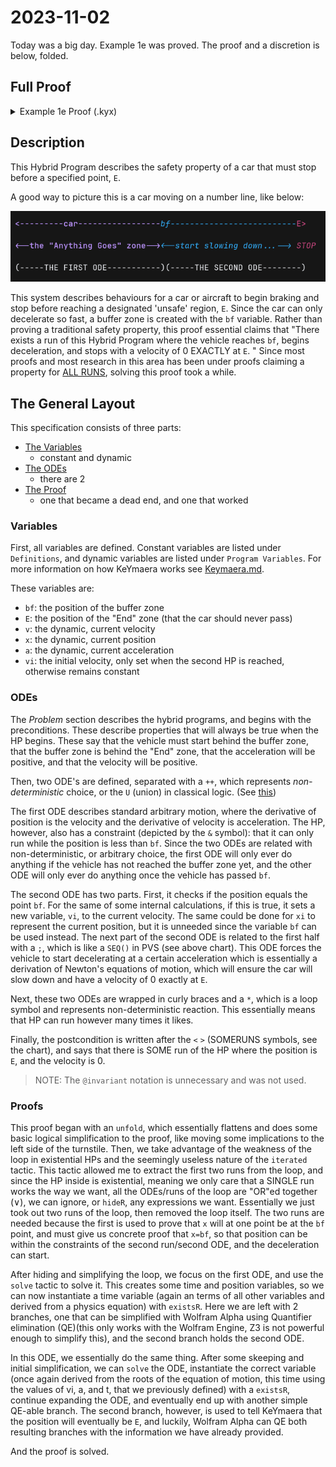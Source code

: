 2023-11-02
==========

Today was a big day. Example 1e was proved. The proof and a discretion is below,
folded.

Full Proof
----------

<details>
<summary>Example 1e Proof (.kyx)</summary>

``` keymaera
/* Exported from KeYmaera X v5.0.2 */
Theorem "Example 1e"

Definitions
    Real bf;
    Real E;
End.

ProgramVariables
    Real v;
    Real x;
    Real a;
    Real vi;
End.

Problem
    (x<=bf) &
    (bf <E) &
    (0 < a) &
    (v > 0)
    ->
    <{{x'=v, v'=a & x <= bf} ++
    {{?x=bf; vi:=v;}; {x'=v, v'=-(vi^2)/(2*(E-bf)) & x>=bf}}}* @invariant (x<=E & bf<E)
    >(x=E & v=0)
End.

/* This first Tactic paragraph is our proof progress up to the point where
  Wolfram was needed for quantifier elimination, and it found counterexamples.
  We basically hit a wall until we realized our mistake. */

Tactic "Example 1e: STUCK AT SOLVE"
unfold;
iterated('R=="<{{x'=v,v'=a&x<=bf()}++{?x=bf();vi:=v;}{x'=v,v'=-vi^2/(2*(E()-bf()))&x>=bf()}}*>(x=E()&v=0)");
iterated('R=="x=E()&v=0|<{x'=v,v'=a&x<=bf()}++{?x=bf();vi:=v;}{x'=v,v'=-vi^2/(2*(E()-bf()))&x>=bf()}>#<{{x'=v,v'=a&x<=bf()}++{?x=bf();vi:=v;}{x'=v,v'=-vi^2/(2*(E()-bf()))&x>=bf()}}*>(x=E()&v=0)#");
orR('R=="x=E()&v=0|<{x'=v,v'=a&x<=bf()}++{?x=bf();vi:=v;}{x'=v,v'=-vi^2/(2*(E()-bf()))&x>=bf()}>(x=E()&v=0|<{x'=v,v'=a&x<=bf()}++{?x=bf();vi:=v;}{x'=v,v'=-vi^2/(2*(E()-bf()))&x>=bf()}><{{x'=v,v'=a&x<=bf()}++{?x=bf();vi:=v;}{x'=v,v'=-vi^2/(2*(E()-bf()))&x>=bf()}}*>(x=E()&v=0))");
iterated('R=="<{x'=v,v'=a&x<=bf()}++{?x=bf();vi:=v;}{x'=v,v'=-vi^2/(2*(E()-bf()))&x>=bf()}>(x=E()&v=0|<{x'=v,v'=a&x<=bf()}++{?x=bf();vi:=v;}{x'=v,v'=-vi^2/(2*(E()-bf()))&x>=bf()}>#<{{x'=v,v'=a&x<=bf()}++{?x=bf();vi:=v;}{x'=v,v'=-vi^2/(2*(E()-bf()))&x>=bf()}}*>(x=E()&v=0)#)");
diamondOr('R=="<{x'=v,v'=a&x<=bf()}++{?x=bf();vi:=v;}{x'=v,v'=-vi^2/(2*(E()-bf()))&x>=bf()}>(x=E()&v=0|<{x'=v,v'=a&x<=bf()}++{?x=bf();vi:=v;}{x'=v,v'=-vi^2/(2*(E()-bf()))&x>=bf()}>(x=E()&v=0|<{x'=v,v'=a&x<=bf()}++{?x=bf();vi:=v;}{x'=v,v'=-vi^2/(2*(E()-bf()))&x>=bf()}><{{x'=v,v'=a&x<=bf()}++{?x=bf();vi:=v;}{x'=v,v'=-vi^2/(2*(E()-bf()))&x>=bf()}}*>(x=E()&v=0)))");
diamondOr('R=="<{x'=v,v'=a&x<=bf()}++{?x=bf();vi:=v;}{x'=v,v'=-vi^2/(2*(E()-bf()))&x>=bf()}>(x=E()&v=0)|<{x'=v,v'=a&x<=bf()}++{?x=bf();vi:=v;}{x'=v,v'=-vi^2/(2*(E()-bf()))&x>=bf()}>#<{x'=v,v'=a&x<=bf()}++{?x=bf();vi:=v;}{x'=v,v'=-vi^2/(2*(E()-bf()))&x>=bf()}>(x=E()&v=0|<{x'=v,v'=a&x<=bf()}++{?x=bf();vi:=v;}{x'=v,v'=-vi^2/(2*(E()-bf()))&x>=bf()}><{{x'=v,v'=a&x<=bf()}++{?x=bf();vi:=v;}{x'=v,v'=-vi^2/(2*(E()-bf()))&x>=bf()}}*>(x=E()&v=0))#");
orR('R=="<{x'=v,v'=a&x<=bf()}++{?x=bf();vi:=v;}{x'=v,v'=-vi^2/(2*(E()-bf()))&x>=bf()}>(x=E()&v=0)|<{x'=v,v'=a&x<=bf()}++{?x=bf();vi:=v;}{x'=v,v'=-vi^2/(2*(E()-bf()))&x>=bf()}>(<{x'=v,v'=a&x<=bf()}++{?x=bf();vi:=v;}{x'=v,v'=-vi^2/(2*(E()-bf()))&x>=bf()}>(x=E()&v=0)|<{x'=v,v'=a&x<=bf()}++{?x=bf();vi:=v;}{x'=v,v'=-vi^2/(2*(E()-bf()))&x>=bf()}><{x'=v,v'=a&x<=bf()}++{?x=bf();vi:=v;}{x'=v,v'=-vi^2/(2*(E()-bf()))&x>=bf()}><{{x'=v,v'=a&x<=bf()}++{?x=bf();vi:=v;}{x'=v,v'=-vi^2/(2*(E()-bf()))&x>=bf()}}*>(x=E()&v=0))");
diamondOr('R=="<{x'=v,v'=a&x<=bf()}++{?x=bf();vi:=v;}{x'=v,v'=-vi^2/(2*(E()-bf()))&x>=bf()}>(<{x'=v,v'=a&x<=bf()}++{?x=bf();vi:=v;}{x'=v,v'=-vi^2/(2*(E()-bf()))&x>=bf()}>(x=E()&v=0)|<{x'=v,v'=a&x<=bf()}++{?x=bf();vi:=v;}{x'=v,v'=-vi^2/(2*(E()-bf()))&x>=bf()}><{x'=v,v'=a&x<=bf()}++{?x=bf();vi:=v;}{x'=v,v'=-vi^2/(2*(E()-bf()))&x>=bf()}><{{x'=v,v'=a&x<=bf()}++{?x=bf();vi:=v;}{x'=v,v'=-vi^2/(2*(E()-bf()))&x>=bf()}}*>(x=E()&v=0))");
hideR('R=="x=E()&v=0");
hideR('R=="<{x'=v,v'=a&x<=bf()}++{?x=bf();vi:=v;}{x'=v,v'=-vi^2/(2*(E()-bf()))&x>=bf()}>(x=E()&v=0)");
orR('R=="<{x'=v,v'=a&x<=bf()}++{?x=bf();vi:=v;}{x'=v,v'=-vi^2/(2*(E()-bf()))&x>=bf()}><{x'=v,v'=a&x<=bf()}++{?x=bf();vi:=v;}{x'=v,v'=-vi^2/(2*(E()-bf()))&x>=bf()}>(x=E()&v=0)|<{x'=v,v'=a&x<=bf()}++{?x=bf();vi:=v;}{x'=v,v'=-vi^2/(2*(E()-bf()))&x>=bf()}><{x'=v,v'=a&x<=bf()}++{?x=bf();vi:=v;}{x'=v,v'=-vi^2/(2*(E()-bf()))&x>=bf()}><{x'=v,v'=a&x<=bf()}++{?x=bf();vi:=v;}{x'=v,v'=-vi^2/(2*(E()-bf()))&x>=bf()}><{{x'=v,v'=a&x<=bf()}++{?x=bf();vi:=v;}{x'=v,v'=-vi^2/(2*(E()-bf()))&x>=bf()}}*>(x=E()&v=0)");
hideR('R=="<{x'=v,v'=a&x<=bf()}++{?x=bf();vi:=v;}{x'=v,v'=-vi^2/(2*(E()-bf()))&x>=bf()}><{x'=v,v'=a&x<=bf()}++{?x=bf();vi:=v;}{x'=v,v'=-vi^2/(2*(E()-bf()))&x>=bf()}><{x'=v,v'=a&x<=bf()}++{?x=bf();vi:=v;}{x'=v,v'=-vi^2/(2*(E()-bf()))&x>=bf()}><{{x'=v,v'=a&x<=bf()}++{?x=bf();vi:=v;}{x'=v,v'=-vi^2/(2*(E()-bf()))&x>=bf()}}*>(x=E()&v=0)");
choiced('R=="<{x'=v,v'=a&x<=bf()}++{?x=bf();vi:=v;}{x'=v,v'=-vi^2/(2*(E()-bf()))&x>=bf()}><{x'=v,v'=a&x<=bf()}++{?x=bf();vi:=v;}{x'=v,v'=-vi^2/(2*(E()-bf()))&x>=bf()}>(x=E()&v=0)");
choiced('R=="<{x'=v,v'=a&x<=bf()}><{x'=v,v'=a&x<=bf()}++{?x=bf();vi:=v;}{x'=v,v'=-vi^2/(2*(E()-bf()))&x>=bf()}>(x=E()&v=0)|<{?x=bf();vi:=v;}{x'=v,v'=-vi^2/(2*(E()-bf()))&x>=bf()}>#<{x'=v,v'=a&x<=bf()}++{?x=bf();vi:=v;}{x'=v,v'=-vi^2/(2*(E()-bf()))&x>=bf()}>(x=E()&v=0)#");
orR('R=="<{x'=v,v'=a&x<=bf()}><{x'=v,v'=a&x<=bf()}++{?x=bf();vi:=v;}{x'=v,v'=-vi^2/(2*(E()-bf()))&x>=bf()}>(x=E()&v=0)|<{?x=bf();vi:=v;}{x'=v,v'=-vi^2/(2*(E()-bf()))&x>=bf()}>(<{x'=v,v'=a&x<=bf()}>(x=E()&v=0)|<{?x=bf();vi:=v;}{x'=v,v'=-vi^2/(2*(E()-bf()))&x>=bf()}>(x=E()&v=0))");
composed('R=="<{?x=bf();vi:=v;}{x'=v,v'=-vi^2/(2*(E()-bf()))&x>=bf()}>(<{x'=v,v'=a&x<=bf()}>(x=E()&v=0)|#<{?x=bf();vi:=v;}{x'=v,v'=-vi^2/(2*(E()-bf()))&x>=bf()}>(x=E()&v=0)#)");
hideR('R=="<{?x=bf();vi:=v;}{x'=v,v'=-vi^2/(2*(E()-bf()))&x>=bf()}>(<{x'=v,v'=a&x<=bf()}>(x=E()&v=0)|<?x=bf();vi:=v;><{x'=v,v'=-vi^2/(2*(E()-bf()))&x>=bf()}>(x=E()&v=0))");
choiced('R=="<{x'=v,v'=a&x<=bf()}>#<{x'=v,v'=a&x<=bf()}++{?x=bf();vi:=v;}{x'=v,v'=-vi^2/(2*(E()-bf()))&x>=bf()}>(x=E()&v=0)#");
solve('R=="<{x'=v,v'=a&x<=bf()}>(<{x'=v,v'=a&x<=bf()}>(x=E()&v=0)|<{?x=bf();vi:=v;}{x'=v,v'=-vi^2/(2*(E()-bf()))&x>=bf()}>(x=E()&v=0))")
End. 

/* This Tactic paragraph is the fully completed and corrected proof. */

Tactic "Example 1e Final"
unfold;
iterated('R=="<{{x'=v,v'=a&x<=bf()}++{?x=bf();vi:=v;}{x'=v,v'=-vi^2/(2*(E()-bf()))&x>=bf()}}*>(x=E()&v=0)");
iterated('R=="x=E()&v=0|<{x'=v,v'=a&x<=bf()}++{?x=bf();vi:=v;}{x'=v,v'=-vi^2/(2*(E()-bf()))&x>=bf()}>#<{{x'=v,v'=a&x<=bf()}++{?x=bf();vi:=v;}{x'=v,v'=-vi^2/(2*(E()-bf()))&x>=bf()}}*>(x=E()&v=0)#");
orR('R=="x=E()&v=0|<{x'=v,v'=a&x<=bf()}++{?x=bf();vi:=v;}{x'=v,v'=-vi^2/(2*(E()-bf()))&x>=bf()}>(x=E()&v=0|<{x'=v,v'=a&x<=bf()}++{?x=bf();vi:=v;}{x'=v,v'=-vi^2/(2*(E()-bf()))&x>=bf()}><{{x'=v,v'=a&x<=bf()}++{?x=bf();vi:=v;}{x'=v,v'=-vi^2/(2*(E()-bf()))&x>=bf()}}*>(x=E()&v=0))");
iterated('R=="<{x'=v,v'=a&x<=bf()}++{?x=bf();vi:=v;}{x'=v,v'=-vi^2/(2*(E()-bf()))&x>=bf()}>(x=E()&v=0|<{x'=v,v'=a&x<=bf()}++{?x=bf();vi:=v;}{x'=v,v'=-vi^2/(2*(E()-bf()))&x>=bf()}>#<{{x'=v,v'=a&x<=bf()}++{?x=bf();vi:=v;}{x'=v,v'=-vi^2/(2*(E()-bf()))&x>=bf()}}*>(x=E()&v=0)#)");
diamondOr('R=="<{x'=v,v'=a&x<=bf()}++{?x=bf();vi:=v;}{x'=v,v'=-vi^2/(2*(E()-bf()))&x>=bf()}>(x=E()&v=0|<{x'=v,v'=a&x<=bf()}++{?x=bf();vi:=v;}{x'=v,v'=-vi^2/(2*(E()-bf()))&x>=bf()}>(x=E()&v=0|<{x'=v,v'=a&x<=bf()}++{?x=bf();vi:=v;}{x'=v,v'=-vi^2/(2*(E()-bf()))&x>=bf()}><{{x'=v,v'=a&x<=bf()}++{?x=bf();vi:=v;}{x'=v,v'=-vi^2/(2*(E()-bf()))&x>=bf()}}*>(x=E()&v=0)))");
diamondOr('R=="<{x'=v,v'=a&x<=bf()}++{?x=bf();vi:=v;}{x'=v,v'=-vi^2/(2*(E()-bf()))&x>=bf()}>(x=E()&v=0)|<{x'=v,v'=a&x<=bf()}++{?x=bf();vi:=v;}{x'=v,v'=-vi^2/(2*(E()-bf()))&x>=bf()}>#<{x'=v,v'=a&x<=bf()}++{?x=bf();vi:=v;}{x'=v,v'=-vi^2/(2*(E()-bf()))&x>=bf()}>(x=E()&v=0|<{x'=v,v'=a&x<=bf()}++{?x=bf();vi:=v;}{x'=v,v'=-vi^2/(2*(E()-bf()))&x>=bf()}><{{x'=v,v'=a&x<=bf()}++{?x=bf();vi:=v;}{x'=v,v'=-vi^2/(2*(E()-bf()))&x>=bf()}}*>(x=E()&v=0))#");
orR('R=="<{x'=v,v'=a&x<=bf()}++{?x=bf();vi:=v;}{x'=v,v'=-vi^2/(2*(E()-bf()))&x>=bf()}>(x=E()&v=0)|<{x'=v,v'=a&x<=bf()}++{?x=bf();vi:=v;}{x'=v,v'=-vi^2/(2*(E()-bf()))&x>=bf()}>(<{x'=v,v'=a&x<=bf()}++{?x=bf();vi:=v;}{x'=v,v'=-vi^2/(2*(E()-bf()))&x>=bf()}>(x=E()&v=0)|<{x'=v,v'=a&x<=bf()}++{?x=bf();vi:=v;}{x'=v,v'=-vi^2/(2*(E()-bf()))&x>=bf()}><{x'=v,v'=a&x<=bf()}++{?x=bf();vi:=v;}{x'=v,v'=-vi^2/(2*(E()-bf()))&x>=bf()}><{{x'=v,v'=a&x<=bf()}++{?x=bf();vi:=v;}{x'=v,v'=-vi^2/(2*(E()-bf()))&x>=bf()}}*>(x=E()&v=0))");
diamondOr('R=="<{x'=v,v'=a&x<=bf()}++{?x=bf();vi:=v;}{x'=v,v'=-vi^2/(2*(E()-bf()))&x>=bf()}>(<{x'=v,v'=a&x<=bf()}++{?x=bf();vi:=v;}{x'=v,v'=-vi^2/(2*(E()-bf()))&x>=bf()}>(x=E()&v=0)|<{x'=v,v'=a&x<=bf()}++{?x=bf();vi:=v;}{x'=v,v'=-vi^2/(2*(E()-bf()))&x>=bf()}><{x'=v,v'=a&x<=bf()}++{?x=bf();vi:=v;}{x'=v,v'=-vi^2/(2*(E()-bf()))&x>=bf()}><{{x'=v,v'=a&x<=bf()}++{?x=bf();vi:=v;}{x'=v,v'=-vi^2/(2*(E()-bf()))&x>=bf()}}*>(x=E()&v=0))");
hideR('R=="x=E()&v=0");
hideR('R=="<{x'=v,v'=a&x<=bf()}++{?x=bf();vi:=v;}{x'=v,v'=-vi^2/(2*(E()-bf()))&x>=bf()}>(x=E()&v=0)");
orR('R=="<{x'=v,v'=a&x<=bf()}++{?x=bf();vi:=v;}{x'=v,v'=-vi^2/(2*(E()-bf()))&x>=bf()}><{x'=v,v'=a&x<=bf()}++{?x=bf();vi:=v;}{x'=v,v'=-vi^2/(2*(E()-bf()))&x>=bf()}>(x=E()&v=0)|<{x'=v,v'=a&x<=bf()}++{?x=bf();vi:=v;}{x'=v,v'=-vi^2/(2*(E()-bf()))&x>=bf()}><{x'=v,v'=a&x<=bf()}++{?x=bf();vi:=v;}{x'=v,v'=-vi^2/(2*(E()-bf()))&x>=bf()}><{x'=v,v'=a&x<=bf()}++{?x=bf();vi:=v;}{x'=v,v'=-vi^2/(2*(E()-bf()))&x>=bf()}><{{x'=v,v'=a&x<=bf()}++{?x=bf();vi:=v;}{x'=v,v'=-vi^2/(2*(E()-bf()))&x>=bf()}}*>(x=E()&v=0)");
hideR('R=="<{x'=v,v'=a&x<=bf()}++{?x=bf();vi:=v;}{x'=v,v'=-vi^2/(2*(E()-bf()))&x>=bf()}><{x'=v,v'=a&x<=bf()}++{?x=bf();vi:=v;}{x'=v,v'=-vi^2/(2*(E()-bf()))&x>=bf()}><{x'=v,v'=a&x<=bf()}++{?x=bf();vi:=v;}{x'=v,v'=-vi^2/(2*(E()-bf()))&x>=bf()}><{{x'=v,v'=a&x<=bf()}++{?x=bf();vi:=v;}{x'=v,v'=-vi^2/(2*(E()-bf()))&x>=bf()}}*>(x=E()&v=0)");
choiced('R=="<{x'=v,v'=a&x<=bf()}++{?x=bf();vi:=v;}{x'=v,v'=-vi^2/(2*(E()-bf()))&x>=bf()}><{x'=v,v'=a&x<=bf()}++{?x=bf();vi:=v;}{x'=v,v'=-vi^2/(2*(E()-bf()))&x>=bf()}>(x=E()&v=0)");
choiced('R=="<{x'=v,v'=a&x<=bf()}><{x'=v,v'=a&x<=bf()}++{?x=bf();vi:=v;}{x'=v,v'=-vi^2/(2*(E()-bf()))&x>=bf()}>(x=E()&v=0)|<{?x=bf();vi:=v;}{x'=v,v'=-vi^2/(2*(E()-bf()))&x>=bf()}>#<{x'=v,v'=a&x<=bf()}++{?x=bf();vi:=v;}{x'=v,v'=-vi^2/(2*(E()-bf()))&x>=bf()}>(x=E()&v=0)#");
orR('R=="<{x'=v,v'=a&x<=bf()}><{x'=v,v'=a&x<=bf()}++{?x=bf();vi:=v;}{x'=v,v'=-vi^2/(2*(E()-bf()))&x>=bf()}>(x=E()&v=0)|<{?x=bf();vi:=v;}{x'=v,v'=-vi^2/(2*(E()-bf()))&x>=bf()}>(<{x'=v,v'=a&x<=bf()}>(x=E()&v=0)|<{?x=bf();vi:=v;}{x'=v,v'=-vi^2/(2*(E()-bf()))&x>=bf()}>(x=E()&v=0))");
composed('R=="<{?x=bf();vi:=v;}{x'=v,v'=-vi^2/(2*(E()-bf()))&x>=bf()}>(<{x'=v,v'=a&x<=bf()}>(x=E()&v=0)|#<{?x=bf();vi:=v;}{x'=v,v'=-vi^2/(2*(E()-bf()))&x>=bf()}>(x=E()&v=0)#)");
hideR('R=="<{?x=bf();vi:=v;}{x'=v,v'=-vi^2/(2*(E()-bf()))&x>=bf()}>(<{x'=v,v'=a&x<=bf()}>(x=E()&v=0)|<?x=bf();vi:=v;><{x'=v,v'=-vi^2/(2*(E()-bf()))&x>=bf()}>(x=E()&v=0))");
choiced('R=="<{x'=v,v'=a&x<=bf()}>#<{x'=v,v'=a&x<=bf()}++{?x=bf();vi:=v;}{x'=v,v'=-vi^2/(2*(E()-bf()))&x>=bf()}>(x=E()&v=0)#");
solve('R=="<{x'=v,v'=a&x<=bf()}>(<{x'=v,v'=a&x<=bf()}>(x=E()&v=0)|<{?x=bf();vi:=v;}{x'=v,v'=-vi^2/(2*(E()-bf()))&x>=bf()}>(x=E()&v=0))");
existsR("((2*a*bf()-2*a*x_1+v_1^2)^0.5-v_1)/a", 'R=="\exists t_ (t_>=0&\forall s_ (0<=s_&s_<=t_->a*(s_^2/2)+v_1*s_+x_1<=bf())&\forall v (v=a*t_+v_1->\forall x (x=a*(t_^2/2)+v_1*t_+x_1-><{x'=v,v'=a&x<=bf()}>(x=E()&v=0)|<{?x=bf();vi:=v;}{x'=v,v'=-vi^2/(2*(E()-bf()))&x>=bf()}>(x=E()&v=0))))");
andR('R=="((2*a*bf()-2*a*x_1+v_1^2)^0.5-v_1)/a>=0&\forall s_ (0<=s_&s_<=((2*a*bf()-2*a*x_1+v_1^2)^0.5-v_1)/a->a*(s_^2/2)+v_1*s_+x_1<=bf())&\forall v (v=a*(((2*a*bf()-2*a*x_1+v_1^2)^0.5-v_1)/a)+v_1->\forall x (x=a*((((2*a*bf()-2*a*x_1+v_1^2)^0.5-v_1)/a)^2/2)+v_1*(((2*a*bf()-2*a*x_1+v_1^2)^0.5-v_1)/a)+x_1-><{x'=v,v'=a&x<=bf()}>(x=E()&v=0)|<{?x=bf();vi:=v;}{x'=v,v'=-vi^2/(2*(E()-bf()))&x>=bf()}>(x=E()&v=0)))"); <(
  "((2*a*bf()-2*a*x_1+v_1^2)^0.5-v_1)/a>=0":
    QE,
  "\forall s_ (0<=s_&s_<=((2*a*bf()-2*a*x_1+v_1^2)^0.5-v_1)/a->a*(s_^2/2)+v_1*s_+x_1<=bf())&\forall v (v=a*(((2*a*bf()-2*a*x_1+v_1^2)^0.5-v_1)/a)+v_1->\forall x (x=a*((((2*a*bf()-2*a*x_1+v_1^2)^0.5-v_1)/a)^2/2)+v_1*(((2*a*bf()-2*a*x_1+v_1^2)^0.5-v_1)/a)+x_1-><{x'=v,v'=a&x<=bf()}>(x=E()&v=0)|<{?x=bf();vi:=v;}{x'=v,v'=-vi^2/(2*(E()-bf()))&x>=bf()}>(x=E()&v=0)))":
    andR('R=="\forall s_ (0<=s_&s_<=((2*a*bf()-2*a*x_1+v_1^2)^0.5-v_1)/a->a*(s_^2/2)+v_1*s_+x_1<=bf())&\forall v (v=a*(((2*a*bf()-2*a*x_1+v_1^2)^0.5-v_1)/a)+v_1->\forall x (x=a*((((2*a*bf()-2*a*x_1+v_1^2)^0.5-v_1)/a)^2/2)+v_1*(((2*a*bf()-2*a*x_1+v_1^2)^0.5-v_1)/a)+x_1-><{x'=v,v'=a&x<=bf()}>(x=E()&v=0)|<{?x=bf();vi:=v;}{x'=v,v'=-vi^2/(2*(E()-bf()))&x>=bf()}>(x=E()&v=0)))"); <(
      "\forall s_ (0<=s_&s_<=((2*a*bf()-2*a*x_1+v_1^2)^0.5-v_1)/a->a*(s_^2/2)+v_1*s_+x_1<=bf())":
        allR('R=="\forall s_ (0<=s_&s_<=((2*a*bf()-2*a*x_1+v_1^2)^0.5-v_1)/a->a*(s_^2/2)+v_1*s_+x_1<=bf())");
        implyR('R=="0<=s_&s_<=((2*a*bf()-2*a*x_1+v_1^2)^0.5-v_1)/a->a*(s_^2/2)+v_1*s_+x_1<=bf()");
        QE,
      "\forall v (v=a*(((2*a*bf()-2*a*x_1+v_1^2)^0.5-v_1)/a)+v_1->\forall x (x=a*((((2*a*bf()-2*a*x_1+v_1^2)^0.5-v_1)/a)^2/2)+v_1*(((2*a*bf()-2*a*x_1+v_1^2)^0.5-v_1)/a)+x_1-><{x'=v,v'=a&x<=bf()}>(x=E()&v=0)|<{?x=bf();vi:=v;}{x'=v,v'=-vi^2/(2*(E()-bf()))&x>=bf()}>(x=E()&v=0)))":
        allR('R=="\forall v (v=a*(((2*a*bf()-2*a*x_1+v_1^2)^0.5-v_1)/a)+v_1->\forall x (x=a*((((2*a*bf()-2*a*x_1+v_1^2)^0.5-v_1)/a)^2/2)+v_1*(((2*a*bf()-2*a*x_1+v_1^2)^0.5-v_1)/a)+x_1-><{x'=v,v'=a&x<=bf()}>(x=E()&v=0)|<{?x=bf();vi:=v;}{x'=v,v'=-vi^2/(2*(E()-bf()))&x>=bf()}>(x=E()&v=0)))");
        implyR('R=="v=a*(((2*a*bf()-2*a*x_1+v_1^2)^0.5-v_1)/a)+v_1->\forall x (x=a*((((2*a*bf()-2*a*x_1+v_1^2)^0.5-v_1)/a)^2/2)+v_1*(((2*a*bf()-2*a*x_1+v_1^2)^0.5-v_1)/a)+x_1-><{x'=v,v'=a&x<=bf()}>(x=E()&v=0)|<{?x=bf();vi:=v;}{x'=v,v'=-vi^2/(2*(E()-bf()))&x>=bf()}>(x=E()&v=0))");
        allR('R=="\forall x (x=a*((((2*a*bf()-2*a*x_1+v_1^2)^0.5-v_1)/a)^2/2)+v_1*(((2*a*bf()-2*a*x_1+v_1^2)^0.5-v_1)/a)+x_1-><{x'=v,v'=a&x<=bf()}>(x=E()&v=0)|<{?x=bf();vi:=v;}{x'=v,v'=-vi^2/(2*(E()-bf()))&x>=bf()}>(x=E()&v=0))");
        implyR('R=="x=a*((((2*a*bf()-2*a*x_1+v_1^2)^0.5-v_1)/a)^2/2)+v_1*(((2*a*bf()-2*a*x_1+v_1^2)^0.5-v_1)/a)+x_1-><{x'=v,v'=a&x<=bf()}>(x=E()&v=0)|<{?x=bf();vi:=v;}{x'=v,v'=-vi^2/(2*(E()-bf()))&x>=bf()}>(x=E()&v=0)");
        orR('R=="<{x'=v,v'=a&x<=bf()}>(x=E()&v=0)|<{?x=bf();vi:=v;}{x'=v,v'=-vi^2/(2*(E()-bf()))&x>=bf()}>(x=E()&v=0)");
        hideR('R=="<{x'=v,v'=a&x<=bf()}>(x=E()&v=0)");
        composed('R=="<{?x=bf();vi:=v;}{x'=v,v'=-vi^2/(2*(E()-bf()))&x>=bf()}>(x=E()&v=0)");
        composed('R=="<?x=bf();vi:=v;><{x'=v,v'=-vi^2/(2*(E()-bf()))&x>=bf()}>(x=E()&v=0)");
        testd('R=="<?x=bf();><vi:=v;><{x'=v,v'=-vi^2/(2*(E()-bf()))&x>=bf()}>(x=E()&v=0)");
        andR('R=="x=bf()&<vi:=v;><{x'=v,v'=-vi^2/(2*(E()-bf()))&x>=bf()}>(x=E()&v=0)"); <(
          "x=bf()":
            QE,
          "<vi:=v;><{x'=v,v'=-vi^2/(2*(E()-bf()))&x>=bf()}>(x=E()&v=0)":
            assignd('R=="<vi:=v;><{x'=v,v'=-vi^2/(2*(E()-bf()))&x>=bf()}>(x=E()&v=0)");
            solve('R=="<{x'=v,v'=-vi^2/(2*(E()-bf()))&x>=bf()}>(x=E()&v=0)");
            existsR("2*(E()-bf())/vi", 'R=="\exists t_ (t_>=0&\forall s_ (0<=s_&s_<=t_->(-vi^2/(2*(E()-bf())))*(s_^2/2)+v*s_+x>=bf())&(-vi^2/(2*(E()-bf())))*(t_^2/2)+v*t_+x=E()&(-vi^2/(2*(E()-bf())))*t_+v=0)");
            andR('R=="2*(E()-bf())/vi>=0&\forall s_ (0<=s_&s_<=2*(E()-bf())/vi->(-vi^2/(2*(E()-bf())))*(s_^2/2)+v*s_+x>=bf())&(-vi^2/(2*(E()-bf())))*((2*(E()-bf())/vi)^2/2)+v*(2*(E()-bf())/vi)+x=E()&(-vi^2/(2*(E()-bf())))*(2*(E()-bf())/vi)+v=0"); <(
              "2*(E()-bf())/vi>=0":
                QE,
              "\forall s_ (0<=s_&s_<=2*(E()-bf())/vi->(-vi^2/(2*(E()-bf())))*(s_^2/2)+v*s_+x>=bf())&(-vi^2/(2*(E()-bf())))*((2*(E()-bf())/vi)^2/2)+v*(2*(E()-bf())/vi)+x=E()&(-vi^2/(2*(E()-bf())))*(2*(E()-bf())/vi)+v=0":
                andR('R=="\forall s_ (0<=s_&s_<=2*(E()-bf())/vi->(-vi^2/(2*(E()-bf())))*(s_^2/2)+v*s_+x>=bf())&(-vi^2/(2*(E()-bf())))*((2*(E()-bf())/vi)^2/2)+v*(2*(E()-bf())/vi)+x=E()&(-vi^2/(2*(E()-bf())))*(2*(E()-bf())/vi)+v=0"); <(
                  "\forall s_ (0<=s_&s_<=2*(E()-bf())/vi->(-vi^2/(2*(E()-bf())))*(s_^2/2)+v*s_+x>=bf())":
                    allR('R=="\forall s_ (0<=s_&s_<=2*(E()-bf())/vi->(-vi^2/(2*(E()-bf())))*(s_^2/2)+v*s_+x>=bf())");
                    implyR('R=="0<=s_&s_<=2*(E()-bf())/vi->(-vi^2/(2*(E()-bf())))*(s_^2/2)+v*s_+x>=bf()");
                    QE,
                  "(-vi^2/(2*(E()-bf())))*((2*(E()-bf())/vi)^2/2)+v*(2*(E()-bf())/vi)+x=E()&(-vi^2/(2*(E()-bf())))*(2*(E()-bf())/vi)+v=0":
                    andR('R=="(-vi^2/(2*(E()-bf())))*((2*(E()-bf())/vi)^2/2)+v*(2*(E()-bf())/vi)+x=E()&(-vi^2/(2*(E()-bf())))*(2*(E()-bf())/vi)+v=0"); <(
                      "(-vi^2/(2*(E()-bf())))*((2*(E()-bf())/vi)^2/2)+v*(2*(E()-bf())/vi)+x=E()":
                        QE,
                      "(-vi^2/(2*(E()-bf())))*(2*(E()-bf())/vi)+v=0":
                        QE
                    )
                )
            )
        )
    )
)
End.

End.
```


</details>

Description
-----------

This Hybrid Program describes the safety property of a car that must stop before
a specified point, `E`. 

A good way to picture this is a car moving on a number line, like below: 

![Example visualisation](../assets/Example1e_text_drawing.png)

This system describes behaviours for a car or aircraft to begin braking and stop
before reaching a designated 'unsafe' region, `E`. Since the car can only
decelerate so fast, a buffer zone is created with the `bf` variable. Rather than
proving a traditional safety property, this proof essential claims that "There
exists a run of this Hybrid Program where the vehicle reaches `bf`, begins
deceleration, and stops with a velocity of 0 EXACTLY at `E`. " Since most proofs
and most research in this area has been under proofs claiming a property for [ALL
RUNS](../pages/ALLRUNS.md), solving this proof took a while.

The General Layout
---------------------------

This specification consists of three parts: 

- [ The Variables ](#Variables)
  - constant and dynamic
- [ The ODEs ](#ODEs)
  - there are 2
- [ The Proof ](#Proofs)
  - one that became a dead end, and one that worked

### Variables

First, all variables are defined. Constant variables are listed
under `Definitions`, and dynamic variables are listed under `Program Variables`.
For more information on how KeYmaera works see [Keymaera.md](../pages/keymaera.md).


These variables are: 

- `bf`: the position of the buffer zone
- `E`: the position of the "End" zone (that the car should never pass)
- `v`: the dynamic, current velocity
- `x`: the dynamic, current position
- `a`: the dynamic, current acceleration
- `vi`: the initial velocity, only set when the second HP is reached, otherwise remains constant


### ODEs
The *Problem* section describes the hybrid programs, and begins with the
preconditions. These describe properties that will always be true when the HP
begins. These say that the vehicle must start behind the buffer zone, that the
buffer zone is behind the "End" zone, that the acceleration will be positive,
and that the velocity will be positive. 

Then, two ODE's are defined, separated with a `++`, which represents
*non-deterministic* choice, or the `U` (union) in classical logic. 
(See [this]())

<!-- FIX: Add link to renamed image here (keymaera/dL/HPs notation chart) -->

The first ODE describes standard arbitrary motion, where the
derivative of position is the velocity and the derivative of velocity is
acceleration. The HP, however, also has a constraint (depicted by the `&`
symbol): that it can only run while the position is less than `bf`. Since the
two ODEs are related with non-deterministic, or arbitrary choice, the first ODE
will only ever do anything if the vehicle has not reached the buffer zone yet,
and the other ODE will only ever do anything once the vehicle has passed `bf`.

The second ODE has two parts. First, it checks if the position equals the point
`bf`. For the same of some internal calculations, if this is true, it sets a new
variable, `vi`, to the current velocity. The same could be done for `xi` to
represent the current position, but it is unneeded since the variable `bf` can be
used instead. The next part of the second ODE is related to the first half with
a `;`, which is like a `SEQ()` in PVS (see above chart). This ODE forces the
vehicle to start decelerating at a certain acceleration which is essentially a
derivation of Newton's equations of motion, which will ensure the car will slow
down and have a velocity of 0 exactly at `E`. 

Next, these two ODEs are wrapped in curly braces and a `*`, which is a loop
symbol and represents non-deterministic reaction. This essentially means that HP
can run however many times it likes.

Finally, the postcondition is written after the `<` `>` (SOMERUNS symbols, see
the chart), and says that there is SOME run of the HP where the position is `E`,
and the velocity is 0. 

> NOTE: The `@invariant` notation is unnecessary and was not used. 

### Proofs

This proof began with an `unfold`, which essentially flattens and does some
basic logical simplification to the proof, like moving some implications to the
left side of the turnstile. Then, we take advantage of the weakness of the loop
in existential HPs and the seemingly useless nature of the `iterated` tactic.
This tactic allowed me to extract the first two runs from the loop, and since
the HP inside is existential, meaning we only care that a SINGLE run works the
way we want, all the ODEs/runs of the loop are "OR"ed together (∨), we can
ignore, or `hideR`, any expressions we want. Essentially we just took out two
runs of the loop, then removed the loop itself. The two runs are needed because
the first is used to prove that `x` will at one point be at the `bf` point, and
must give us concrete proof that `x=bf`, so that position can be within the
constraints of the second run/second ODE, and the deceleration can start. 

After hiding and simplifying the loop, we focus on the first ODE, and use the
`solve` tactic to solve it. This creates some time and position variables, so we
can now instantiate a time variable (again an terms of all other variables and
derived from a physics equation) with `existsR`. Here we are left with 2
branches, one that can be simplified with Wolfram Alpha using Quantifier
elimination (QE)(this only works with the Wolfram Engine, Z3 is not powerful
enough to simplify this), and the second branch holds the second ODE. 

In this ODE, we essentially do the same thing. After some skeeping and initial
simplification, we can `solve` the ODE, instantiate the correct variable (once
again derived from the roots of the equation of motion, this time using the
values of vi, a, and t, that we previously defined) with a `existsR`, continue
expanding the ODE, and eventually end up with another simple QE-able branch. The
second branch, however, is used to tell KeYmaera that the position will
eventually be `E`, and luckily, Wolfram Alpha can QE both resulting branches
with the information we have already provided. 

And the proof is solved. 

